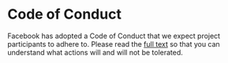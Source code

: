 # Code of Conduct

Facebook has adopted a Code of Conduct that we expect project participants to
adhere to. Please read the [full text](https://code.fb.com/codeofconduct/) so
that you can understand what actions will and will not be tolerated.
